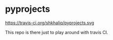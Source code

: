 # pyprojects 
https://travis-ci.org/shkhaliq/pyprojects.svg

This repo is there just to play around with travis CI.

